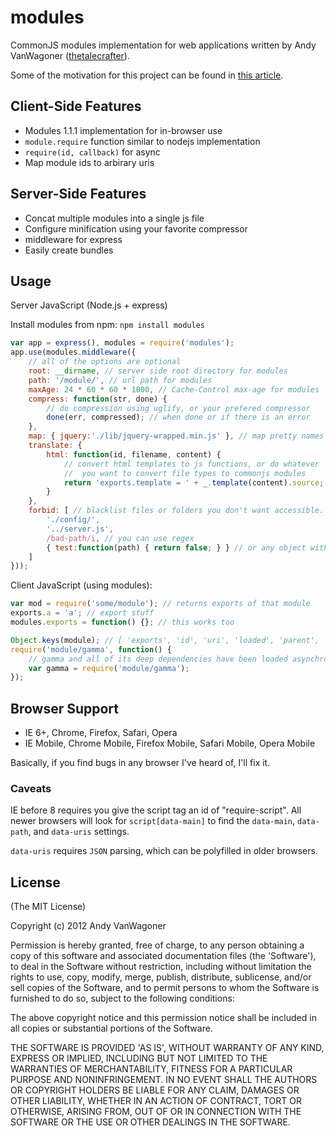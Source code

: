 # modules

CommonJS modules implementation for web applications written by Andy VanWagoner
([thetalecrafter](http://github.com/thetalecrafter)).

Some of the motivation for this project can be found in [this article](http://thetalecrafter.wordpress.com/2011/09/22/commonjs-in-the-browser/).

## Client-Side Features

 * Modules 1.1.1 implementation for in-browser use
 * `module.require` function similar to nodejs implementation
 * `require(id, callback)` for async
 * Map module ids to arbirary uris

## Server-Side Features

 * Concat multiple modules into a single js file
 * Configure minification using your favorite compressor
 * middleware for express
 * Easily create bundles

## Usage

Server JavaScript (Node.js + express)

Install modules from npm: `npm install modules`

```javascript
var app = express(), modules = require('modules');
app.use(modules.middleware({
	// all of the options are optional
	root: __dirname, // server side root directory for modules
	path: '/module/', // url path for modules
	maxAge: 24 * 60 * 60 * 1000, // Cache-Control max-age for modules
	compress: function(str, done) {
		// do compression using uglify, or your prefered compressor
		done(err, compressed); // when done or if there is an error
	},
	map: { jquery:'./lib/jquery-wrapped.min.js' }, // map pretty names to filenames
	translate: {
		html: function(id, filename, content) {
			// convert html templates to js functions, or do whatever
			//  you want to convert file types to commonjs modules
			return 'exports.template = ' + _.template(content).source;
		}
	},
	forbid: [ // blacklist files or folders you don't want accessible.
		'./config/',
		'../server.js',
		/bad-path/i, // you can use regex
		{ test:function(path) { return false; } } // or any object with a test function
	]
}));
```

Client JavaScript (using modules):

```javascript
var mod = require('some/module'); // returns exports of that module
exports.a = 'a'; // export stuff
modules.exports = function() {}; // this works too

Object.keys(module); // [ 'exports', 'id', 'uri', 'loaded', 'parent', 'children' ];
require('module/gamma', function() {
	// gamma and all of its deep dependencies have been loaded asynchronously
	var gamma = require('module/gamma');
});
```

## Browser Support

* IE 6+, Chrome, Firefox, Safari, Opera
* IE Mobile, Chrome Mobile, Firefox Mobile, Safari Mobile, Opera Mobile

Basically, if you find bugs in any browser I've heard of, I'll fix it.

### Caveats

IE before 8 requires you give the script tag an id of "require-script".
All newer browsers will look for `script[data-main]` to find the
`data-main`, `data-path`, and `data-uris` settings.

`data-uris` requires `JSON` parsing, which can be polyfilled in older browsers.

## License 

(The MIT License)

Copyright (c) 2012 Andy VanWagoner

Permission is hereby granted, free of charge, to any person obtaining
a copy of this software and associated documentation files (the
'Software'), to deal in the Software without restriction, including
without limitation the rights to use, copy, modify, merge, publish,
distribute, sublicense, and/or sell copies of the Software, and to
permit persons to whom the Software is furnished to do so, subject to
the following conditions:

The above copyright notice and this permission notice shall be
included in all copies or substantial portions of the Software.

THE SOFTWARE IS PROVIDED 'AS IS', WITHOUT WARRANTY OF ANY KIND,
EXPRESS OR IMPLIED, INCLUDING BUT NOT LIMITED TO THE WARRANTIES OF
MERCHANTABILITY, FITNESS FOR A PARTICULAR PURPOSE AND NONINFRINGEMENT.
IN NO EVENT SHALL THE AUTHORS OR COPYRIGHT HOLDERS BE LIABLE FOR ANY
CLAIM, DAMAGES OR OTHER LIABILITY, WHETHER IN AN ACTION OF CONTRACT,
TORT OR OTHERWISE, ARISING FROM, OUT OF OR IN CONNECTION WITH THE
SOFTWARE OR THE USE OR OTHER DEALINGS IN THE SOFTWARE.
